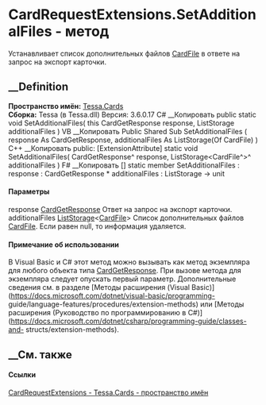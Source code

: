 # CardRequestExtensions.SetAdditionalFiles - метод
Устанавливает список дополнительных файлов
[CardFile](T_Tessa_Cards_CardFile.htm) в ответе на запрос на экспорт карточки.
## __Definition
 **Пространство имён:** [Tessa.Cards](N_Tessa_Cards.htm)  
 **Сборка:** Tessa (в Tessa.dll) Версия: 3.6.0.17
C# __Копировать
     public static void SetAdditionalFiles(
    	this CardGetResponse response,
    	ListStorage<CardFile> additionalFiles
    )
VB __Копировать
    <ExtensionAttribute>
    Public Shared Sub SetAdditionalFiles ( 
    	response As CardGetResponse,
    	additionalFiles As ListStorage(Of CardFile)
    )
C++ __Копировать
     public:
    [ExtensionAttribute]
    static void SetAdditionalFiles(
    	CardGetResponse^ response, 
    	ListStorage<CardFile^>^ additionalFiles
    )
F# __Копировать
     [<ExtensionAttribute>]
    static member SetAdditionalFiles : 
            response : CardGetResponse * 
            additionalFiles : ListStorage<CardFile> -> unit 
#### Параметры
response [CardGetResponse](T_Tessa_Cards_CardGetResponse.htm)
    Ответ на запрос на экспорт карточки.
additionalFiles
[ListStorage](T_Tessa_Platform_Storage_ListStorage_1.htm)<[CardFile](T_Tessa_Cards_CardFile.htm)>
     Список дополнительных файлов [CardFile](T_Tessa_Cards_CardFile.htm). Если равен null, то информация удаляется. 
#### Примечание об использовании
В Visual Basic и C# этот метод можно вызывать как метод экземпляра для любого
объекта типа [CardGetResponse](T_Tessa_Cards_CardGetResponse.htm). При вызове
метода для экземпляра следует опускать первый параметр. Дополнительные
сведения см. в разделе [Методы расширения (Visual
Basic)](https://docs.microsoft.com/dotnet/visual-basic/programming-
guide/language-features/procedures/extension-methods) или [Методы расширения
(Руководство по программированию в
C#)](https://docs.microsoft.com/dotnet/csharp/programming-guide/classes-and-
structs/extension-methods).
##  __См. также
#### Ссылки
[CardRequestExtensions - ](T_Tessa_Cards_CardRequestExtensions.htm)
[Tessa.Cards - пространство имён](N_Tessa_Cards.htm)
